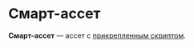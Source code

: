 # Смарт-ассет

**Смарт-ассет** — ассет с [прикрепленным скриптом](/ride/script/script-types/asset-script.md).

